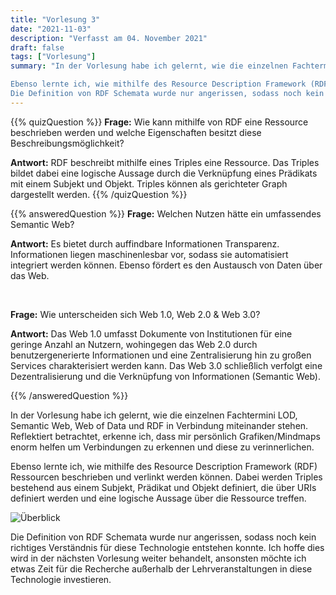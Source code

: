 ```yaml
---
title: "Vorlesung 3"
date: "2021-11-03"
description: "Verfasst am 04. November 2021"
draft: false
tags: ["Vorlesung"]
summary: "In der Vorlesung habe ich gelernt, wie die einzelnen Fachtermini LOD, Semantic Web, Web of Data und RDF in Verbindung miteinander stehen. Reflektiert betrachtet, erkenne ich, dass mir persönlich Grafiken/Mindmaps enorm helfen um Verbindungen zu erkennen und diese zu verinnerlichen.

Ebenso lernte ich, wie mithilfe des Resource Description Framework (RDF) Ressourcen beschrieben und verlinkt werden können. Dabei werden Triples bestehend aus einem Subjekt, Prädikat und Objekt definiert, die über URIs definiert werden und eine logische Aussage über die Ressource treffen.
Die Definition von RDF Schemata wurde nur angerissen, sodass noch kein richtiges Verständnis für diese Technologie entstehen konnte. Ich hoffe dies wird in der nächsten Vorlesung weiter behandelt, ansonsten möchte ich etwas Zeit für die Recherche außerhalb der Lehrveranstaltungen in diese Technologie investieren."
---
```

{{% quizQuestion %}}
**Frage:** Wie kann mithilfe von RDF eine Ressource beschrieben werden und welche Eigenschaften besitzt diese Beschreibungsmöglichkeit?

**Antwort:** RDF beschreibt mithilfe eines Triples eine Ressource. Das Triples bildet dabei eine logische Aussage durch die Verknüpfung eines Prädikats mit einem Subjekt und Objekt. Triples können als gerichteter Graph dargestellt werden.
{{% /quizQuestion %}}

{{% answeredQuestion %}}
**Frage:** Welchen Nutzen hätte ein umfassendes Semantic Web?

**Antwort:** Es bietet durch auffindbare Informationen Transparenz. Informationen liegen maschinenlesbar vor, sodass sie automatisiert integriert werden können. Ebenso fördert es den Austausch von Daten über das Web.

 

**Frage:** Wie unterscheiden sich Web 1.0, Web 2.0 & Web 3.0?

**Antwort:** Das Web 1.0 umfasst Dokumente von Institutionen für eine geringe Anzahl an Nutzern, wohingegen das Web 2.0 durch benutzergenerierte Informationen und eine Zentralisierung hin zu großen Services charakterisiert werden kann. Das Web 3.0 schließlich verfolgt eine Dezentralisierung und die Verknüpfung von Informationen (Semantic Web).

{{% /answeredQuestion %}}

In der Vorlesung habe ich gelernt, wie die einzelnen Fachtermini LOD, Semantic Web, Web of Data und RDF in Verbindung miteinander stehen. Reflektiert betrachtet, erkenne ich, dass mir persönlich Grafiken/Mindmaps enorm helfen um Verbindungen zu erkennen und diese zu verinnerlichen.

Ebenso lernte ich, wie mithilfe des Resource Description Framework (RDF) Ressourcen beschrieben und verlinkt werden können. Dabei werden Triples bestehend aus einem Subjekt, Prädikat und Objekt definiert, die über URIs definiert werden und eine logische Aussage über die Ressource treffen.

![Überblick](/lernportfolio/overview.png "Überblick")

Die Definition von RDF Schemata wurde nur angerissen, sodass noch kein richtiges Verständnis für diese Technologie entstehen konnte. Ich hoffe dies wird in der nächsten Vorlesung weiter behandelt, ansonsten möchte ich etwas Zeit für die Recherche außerhalb der Lehrveranstaltungen in diese Technologie investieren.